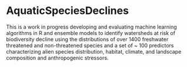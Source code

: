 # AquaticSpeciesDeclines
This is a work in progress developing and evaluating machine learning algorithms in R and ensemble models to identify watersheds at risk of biodiversity decline using the distributions of over 1400 freshwater threatened and non-threatened species and a set of ~ 100 predictors characterizing alien species distribution, habitat, climate, and landscape composition and anthropogenic stressors.
